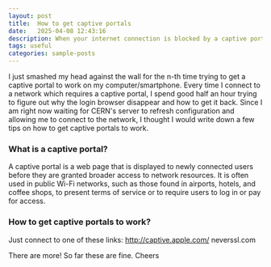 ```yaml
---
layout: post
title:  How to get captive portals
date:   2025-04-08 12:43:16
description: When your internet connection is blocked by a captive portal
tags: useful
categories: sample-posts
---
```


I just smashed my head against the wall for the n-th time trying to get a captive portal to work on my computer/smartphone.
Every time I connect to a network which requires a captive portal, I spend good half an hour trying to figure out why the login browser disappear and how to get it back. 
Since I am right now waiting for CERN's server to refresh configuration and allowing me to connect to the network, I thought I would write down a few tips on how to get captive portals to work.

### What is a captive portal?
A captive portal is a web page that is displayed to newly connected users before they are granted broader access to network resources.
It is often used in public Wi-Fi networks, such as those found in airports, hotels, and coffee shops, to present terms of service or to require users to log in or pay for access.

### How to get captive portals to work?

Just connect to one of these links:
http://captive.apple.com/
neverssl.com

There are more! So far these are fine.
Cheers
